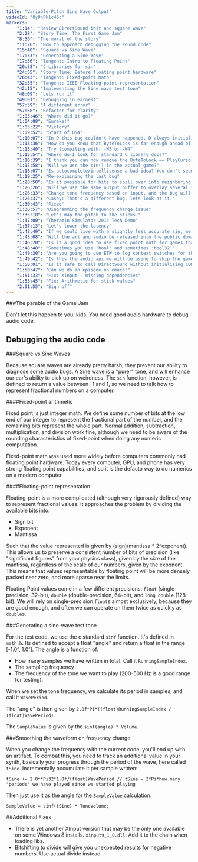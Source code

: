 ```yaml
---
title: "Variable-Pitch Sine Wave Output"
videoId: "8y9nPk1c45c"
markers:
    "1:14": "Review DirectSound init and square wave"
    "2:28": "Story Time: The First Game Jam"
    "8:56": "The moral of the story"
    "11:26": "How to approach debugging the sound code"
    "15:40": "Square vs Sine Wave"
    "17:33": "Generating a Sine Wave"
    "17:56": "Tangent: Intro to Floating Point"
    "20:38": "C Libraries for sin"
    "24:55": "Story Time: Before floating point hardware"
    "26:43": "Tangent: Fixed-point math"
    "32:35": "Tangent: IEEE Floating-point representation"
    "42:15": "Implementing the Sine wave test tone"
    "48:09": "Lets run it"
    "49:01": "Debugging in earnest"
    "57:39": "A different error"
    "57:58": "Refactor for clarity"
    "1:03:46": "Where did it go?"
    "1:04:08": "Eureka!"
    "1:05:22": "Victory"
    "1:09:52": "Start of Q&A"
    "1:10:07": "In D this bug couldn't have happened. D always initializes variables."
    "1:13:36": "How do you know that ByteToLock is far enough ahead of the PlayCursor?"
    "1:15:40": "Try [compiling with] -W3 or -W4"
    "1:15:54": "Where do I look for standard C library docs?"
    "1:16:39": "I think you can now remove the ByteToLock == PlayCursor case."
    "1:17:58": "Will we use the sin() in the actual game?"
    "1:18:07": "Is autocomplete/intellisense a bad idea? You don't seem to use it."
    "1:19:25": "Re-explaining the last bug"
    "1:20:50": "Is it possible for bits to spill over into neighboring variables? For example, when shifting."
    "1:26:26": "Will we use the same output buffer to overlay several sounds?"
    "1:26:33": "Change tone frequency based on input, and the bug will resurface."
    "1:26:37": "Casey: That's a different bug, lets look at it."
    "1:30:43": "Fixed"
    "1:30:57": "Diagramming the frequency change issue"
    "1:35:18": "Let's map the pitch to the sticks."
    "1:37:00": "Theramin Simulator 2014 Tech Demo"
    "1:37:13": "Let's lower the latency"
    "1:42:49": "If we could live with a slightly less accurate sin, we could approximate it with polynomials."
    "1:45:08": "Will the art and audio be released into the public domain?"
    "1:46:20": "Is it a good idea to use fixed point math for games that require deterministic simulation for multiplayer? Or can you use floating point across systems?"
    "1:48:48": "Sometimes you use 'bool' and sometimes 'bool32'"
    "1:49:30": "Are you going to use ETW to log context switches for the game?"
    "1:49:42": "Is this the audio api we will be using to ship the game?"
    "1:50:01": "Is it safe to call DirectSound without initializing COM?"
    "1:50:47": "Can we do an episode on emacs?"
    "1:51:33": "Fix: XInput - missing dependencies"
    "1:53:45": "Fix: Arithmetic for stick values"
    "2:01:55": "Sign off"
---
```


###The parable of the Game Jam

Don't let this happen to you, kids. You need good audio hardware to debug audio code.

## Debugging the audio code

###Square vs Sine Waves

Because square waves are already pretty harsh, they prevent our ability to diagnose some audio bugs. A Sine wave is a "purer" tone, and will enhance our ear's ability to pick up on weirdness. The `sin` function, however, is defined to return a value between -1 and 1, so we need to talk how to represent fractional numbers on a computer.

####Fixed-point arithmetic

Fixed point is just integer math. We define some number of bits at the low end of our integer to represent the fractional part of the number, and the remaining bits represent the whole part. Normal addition, subtraction, multiplication, and division work fine, although we need to be aware of the rounding characteristics of fixed-point when doing any numeric computation.

Fixed-point math was used more widely before computers commonly had floating point hardware. Today every computer, GPU, and phone has very strong floating point capabilities, and so it is the defacto way to do numerics on a modern computer.

####Floating-point representation

Floating-point is a more complicated (although very rigorously defined) way to represent fractional values. It approaches the problem by dividing the available bits into:
- Sign bit
- Exponent
- Mantissa

Such that the value represented is given by (sign)(mantissa * 2^exponent). This allows us to preserve a consistent number of bits of precision (like "significant figures" from your physics class), given by the size of the mantissa, regardless of the scale of our numbers, given by the exponent. This means that values representable by floating point will be more densely packed near zero, and more sparse near the limits.

Floating Point values come in a few different precisions: `float` (single-precision, 32-bit), `double` (double-precision, 64-bit), and `long double` (128-bit). We will rely on single-precision `float`s almost exclusively, because they are good enough, and often we can operate on them twice as quickly as `double`s.

###Generating a sine-wave test tone

For the test code, we use the c standard `sinf` function. It's defined in `math.h`. Its defined to accept a float "angle" and return a float in the range [-1.0f, 1.0f]. The angle is a function of:

- How many samples we have written in total. Call it `RunningSampleIndex`.
- The sampling frequency
- The frequency of the tone we want to play (200-500 Hz is a good range for testing).

When we set the tone frequency, we calculate its period in samples, and call it `WavePeriod`.

The "angle" is then given by `2.0f*PI*((float)RunningSampleIndex / (float)WavePeriod)`.

The `SampleValue` is given by the `sinf(angle) * Volume`.

###Smoothing the waveform on frequency change

When you change the frequency with the current code, you'll end up with an artifact. To combat this, you need to track an additional value in your synth, basically your progress through the period of the wave, here called `tSine`. Incrementally accumulate it per sample written:

    tSine += 2.0f*Pi32*1.0f/(float)WavePeriod // tSine = 2*Pi*how many "periods" we have played since we started playing

Then just use it as the angle for the `SampleValue` calculation.

    SampleValue = sinf(tSine) * ToneVolume;

##Additional Fixes

- There is yet another XInput version that may be the only one available on some Windows 8 installs. `xinput9_1_0.dll`. Add it to the chain when loading libs.
- Bitshifting to divide will give you unexpected results for negative numbers. Use actual divide instead.
